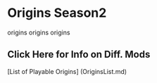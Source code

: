 # Origins Season2
origins origins origins

## Click Here for Info on Diff. Mods
[List of Playable Origins] (OriginsList.md)


